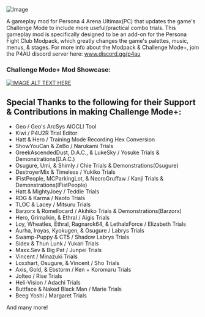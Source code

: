 ![Image](https://repository-images.githubusercontent.com/783012468/28f89727-d31d-4f26-9c27-1390bde6c000)

A gameplay mod for Persona 4 Arena Ultimax(PC) that updates the game's Challenge Mode to include more useful/practical combo trials.
This gameplay mod is specifically designed to be an add-on for the Persona Fight Club Modpack, which greatly changes the game's palettes, music, menus, & stages. For more info about the Modpack & Challenge Mode+, join the P4AU discord server here: www.discord.gg/p4au


### Challenge Mode+ Mod Showcase:
[![IMAGE ALT TEXT HERE](https://img.youtube.com/vi/dKi89on7d48/0.jpg)](https://www.youtube.com/watch?v=dKi89on7d48)

## Special Thanks to the following for their Support & Contributions in making Challenge Mode+:

- Geo / Geo's ArcSys AIOCLI Tool
- Kiwi / P4U2R Trial Editor
- Hatt & Hero / Training Mode Recording Hex Conversion
- ShowYouCan & ZeBo / Narukami Trials
- GreekAscendedDust, D.A.C., & LukeSky / Yosuke Trials & Demonstrations(D.A.C.)
- Osugure, Umi, & Shimly / Chie Trials & Demonstrations(Osugure)
- DestroyerMix & Timeless / Yukiko Trials
- IFistPeople, MCParkingLot, & NecroGruffaw / Kanji Trials & Demonstrations(IFistPeople)
- Hatt & MightyJoey / Teddie Trials
- RDG & Karma / Naoto Trials
- TLOC & Lacey / Mitsuru Trials
- Barzorx & Romellocard / Akihiko Trials & Demonstrations(Barzorx)
- Hero, Grimalkin, & Ethral / Aigis Trials
- Loy, Wheatles, Ethral, Ragnarok64, & LethalxForce / Elizabeth Trials
- Aurha, Iroyas, Kyokugen, & Osugure / Labrys Trials
- Swamp-Puppy & CT5 / Shadow Labrys Trials
- Sidex & Thun Lunk / Yukari Trials
- Maxx.Sev & Big Pat / Junpei Trials
- Vincent / Minazuki Trials
- Loxxhart, Osugure, & Vincent / Sho Trials
- Axis, Gold, & Ebstorm / Ken + Koromaru Trials
- Jolteo / Rise Trials
- Heli-Vision / Adachi Trials
- Buttface & Naked Black Man / Marie Trials
- Beeg Yoshi /  Margaret Trials

And many more!
